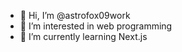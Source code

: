 - 👋 Hi, I’m @astrofox09work
- 👀 I’m interested in web programming
- 🌱 I’m currently learning Next.js
